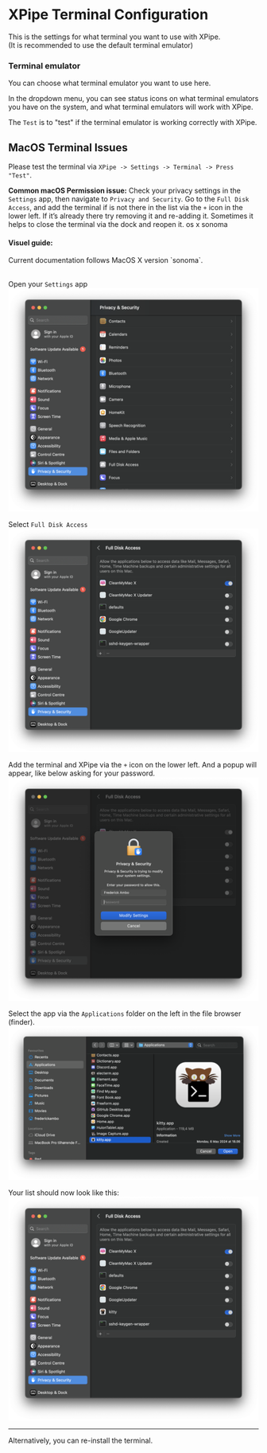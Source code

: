 # XPipe Terminal Configuration
This is the settings for what terminal you want to use with XPipe.
<br/>
(It is recommended to use the default terminal emulator)

### Terminal emulator
You can choose what terminal emulator you want to use here.

In the dropdown menu, you can see status icons on what terminal emulators you have on the system,
and what terminal emulators will work with XPipe.

The `Test` is to "test" if the terminal emulator is working correctly with XPipe. 

## MacOS Terminal Issues 

Please test the terminal via `XPipe -> Settings -> Terminal -> Press "Test"`.

**Common macOS Permission issue:**
Check your privacy settings in the `Settings` app, then navigate to `Privacy and Security`.
Go to the `Full Disk Access`, and add the terminal if is not there in the list via the `+` icon in the lower left.
If it’s already there try removing it and re-adding it.
Sometimes it helps to close the terminal via the dock and reopen it. 
os x sonoma
#### Visuel guide:

<div style={{backgroundColor: 'darkblue', padding: '1rem'}}>
  Current documentation follows MacOS X version `sonoma`.
</div><br/>

Open your `Settings` app
![Find permissions](privacy_security.png)

Select `Full Disk Access`
![Find permissions](permissions_fulldisk.png)

Add the terminal and XPipe via the `+` icon on the lower left.
And a popup will appear, like below asking for your password.
![Find permissions](permissions_enterpassword.png)

Select the app via the `Applications` folder on the left in the file browser (finder).
![Find permissions](add_app.png)

Your list should now look like this:
![Find permissions](permission_app_added.png)

---
Alternatively, you can re-install the terminal.